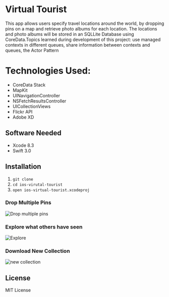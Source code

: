 # Virtual Tourist

This app allows users specify travel locations around the world, by dropping pins on a map and retrieve photo albums for each location. The locations and photo albums will be stored in an SQLLite Database using CoreData.Topics learned during development of this project: use managed contexts in different queues, share information between contexts and queues, the Actor Pattern

# Technologies Used:
- CoreData Stack
- MapKit
- UINavigationController
- NSFetchResultsController
- UICollectionViews
- Flickr API
- Adobe XD

## Software Needed
- Xcode 8.3
- Swift 3.0

## Installation
1. `git clone `
2. `cd ios-virutal-tourist`
3. `open ios-virtual-tourist.xcodeproj`

### Drop Multiple Pins
![Drop multiple pins](https://media.giphy.com/media/xT39CUf6bKVFre0kPm/giphy.gif)

### Explore what others have seen
![Explore](https://media.giphy.com/media/xT39CQ3rnMTFuUi7AY/giphy.gif)

### Download New Collection
![new collection](https://media.giphy.com/media/l41JUbs9az7xW7Sj6/giphy.gif)

## License
MIT License
